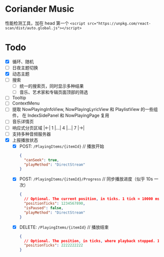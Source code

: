 # Coriander Music

性能检测工具，加在 head 第一个
`<script src="https://unpkg.com/react-scan/dist/auto.global.js"></script>`

# Todo

- [x] 循环、随机
- [ ] 日夜主题切换
- [x] 动态主题
- [ ] 搜索
  - [ ] 统一的搜索页，同时显示多种结果
  - [ ] 音乐、艺术家和专辑页面顶部的筛选
- [ ] Tooltip
- [ ] ContextMenu
- [ ] 提取 NowPlayingInfoView, NowPlayingLyricView 和 PlaylistView 的一些组件，
      在 IndexSidePanel 和 NowPlayingPage 复用
- [ ] 音乐详情页
- [ ] 响应式分页区域 |<-| 1 |...| 4 |...| 7 |->|
- [ ] 支持多种音频服务器
- [x] 上报播放状态
  - [x] POST: `/PlayingItems/{itemId}` // 播放开始
    ```json
    {
      "canSeek": true,
      "playMethod": "DirectStream"
    }
    ```
  - [x] POST: `/PlayingItems/{itemId}/Progress` // 同步播放进度（似乎 10s 一次）
    ```json
    {
      // Optional. The current position, in ticks. 1 tick = 10000 ms.
      "positionTicks": 1234567890,
      "isPaused": false,
      "playMethod": "DirectStream"
    }
    ```
  - [x] DELETE: `/PlayingItems/{itemId}` // 播放结束
    ```json
    {
      // Optional. The position, in ticks, where playback stopped. 1 tick = 10000 ms.
      "positionTicks": 2222222222
    }
    ```
